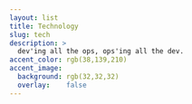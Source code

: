 ```yaml
---
layout: list
title: Technology
slug: tech
description: >
  dev'ing all the ops, ops'ing all the dev.
accent_color: rgb(38,139,210)
accent_image:
  background: rgb(32,32,32)
  overlay:    false
---
```

